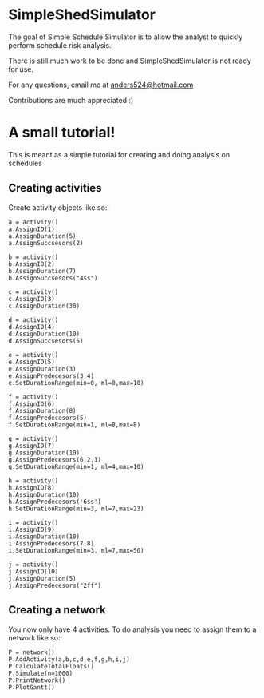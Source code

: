 SimpleShedSimulator
===================

The goal of Simple Schedule Simulator is to allow the analyst to quickly perform schedule risk analysis.

There is still much work to be done and SimpleShedSimulator is not ready for use. 

For any questions, email me at anders524@hotmail.com

Contributions are much appreciated :)

A small tutorial!
==================

This is meant as a simple tutorial for creating and doing analysis on schedules

Creating activities
-------------------


Create activity objects like so::
	
    a = activity()
    a.AssignID(1)
    a.AssignDuration(5)
    a.AssignSuccsesors(2)

    b = activity()
    b.AssignID(2)
    b.AssignDuration(7)
    b.AssignSuccsesors("4ss")

    c = activity()
    c.AssignID(3)
    c.AssignDuration(30)

    d = activity()
    d.AssignID(4)
    d.AssignDuration(10)
    d.AssignSuccsesors(5)

    e = activity()
    e.AssignID(5)
    e.AssignDuration(3)
    e.AssignPredecesors(3,4)
    e.SetDurationRange(min=0, ml=0,max=10)

    f = activity()
    f.AssignID(6)
    f.AssignDuration(8)
    f.AssignPredecesors(5)
    f.SetDurationRange(min=1, ml=8,max=8)

    g = activity()
    g.AssignID(7)
    g.AssignDuration(10)
    g.AssignPredecesors(6,2,1)
    g.SetDurationRange(min=1, ml=4,max=10)
    
    h = activity()
    h.AssignID(8)
    h.AssignDuration(10)
    h.AssignPredecesors('6ss')
    h.SetDurationRange(min=3, ml=7,max=23)
    
    i = activity()
    i.AssignID(9)
    i.AssignDuration(10)
    i.AssignPredecesors(7,8)
    i.SetDurationRange(min=3, ml=7,max=50)

    j = activity()
    j.AssignID(10)
    j.AssignDuration(5)
    j.AssignPredecesors("2ff")



Creating a network
------------------
You now only have 4 activities. To do analysis you need to assign them to a network like so::

    P = network()
    P.AddActivity(a,b,c,d,e,f,g,h,i,j)
    P.CalculateTotalFloats()
    P.Simulate(n=1000)
    P.PrintNetwork()
    P.PlotGantt()








